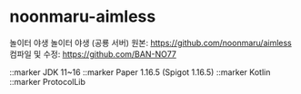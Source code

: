 # noonmaru-aimless
놀이터 야생
놀이터 야생 (공룡 서버)
원본: https://github.com/noonmaru/aimless
컴파일 및 수정: https://github.com/BAN-NO77

::marker JDK 11~16
::marker Paper 1.16.5 (Spigot 1.16.5)
::marker Kotlin
::marker ProtocolLib
